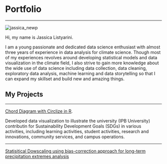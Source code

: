 # Portfolio
-----------

![jassica_newp](https://user-images.githubusercontent.com/101168808/157240072-1594283c-f719-493a-8f47-b849b3fadc20.jpg)

Hi, my name is Jassica Listyarini.

I am a young passionate and dedicated data science enthusiast with almost three years of experience in data analysis for climate science. Though most of my experiences revolves around developing statistical models and data visualization in the climate field, I also strive to gain more knowledge about the wide use of data science including data collection, data cleaning, exploratory data analysis, machine learning and data storytelling so that I can expand my skillset and build new and amazing things.

## My Projects
--------------

[Chord Diagram with Circlize in R](https://github.com/JassLyn1001/Chord-Diagram-with-Circlize-in-R.git).

Developed data visualization to illustrate the university (IPB University) contributin for Sustainability Development Goals (SDGs) in various activities, including learning activities, student activities, research and innovations, community services, and campus operations. 

--------------

[Statisitical Dowscaling using bias-correction approach for long-term precipitation extremes analysis]()

